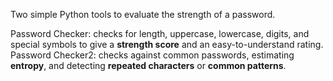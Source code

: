 Two simple Python tools to evaluate the strength of a password.  

Password Checker: checks for length, uppercase, lowercase, digits, and special symbols to give a **strength score** and an easy-to-understand rating.  
Password Checker2: checks against common passwords, estimating **entropy**, and detecting **repeated characters** or **common patterns**.
